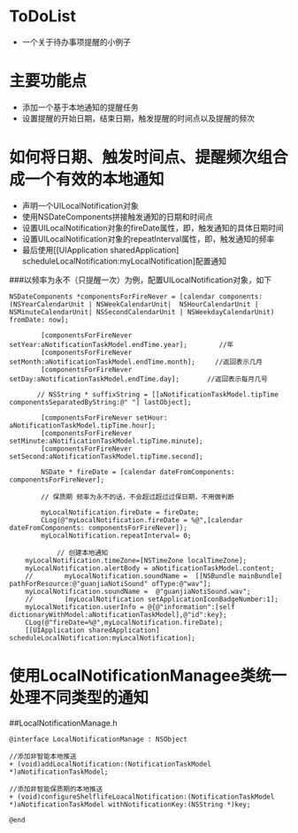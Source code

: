 # ToDoList
* 一个关于待办事项提醒的小例子

# 主要功能点
* 添加一个基于本地通知的提醒任务
* 设置提醒的开始日期，结束日期，触发提醒的时间点以及提醒的频次

# 如何将日期、触发时间点、提醒频次组合成一个有效的本地通知
* 声明一个UILocalNotification对象
* 使用NSDateComponents拼接触发通知的日期和时间点
* 设置UILocalNotification对象的fireDate属性，即，触发通知的具体日期时间
* 设置UILocalNotification对象的repeatInterval属性，即，触发通知的频率
* 最后使用[[UIApplication sharedApplication] scheduleLocalNotification:myLocalNotification]配置通知

###以频率为永不（只提醒一次）为例，配置UILocalNotification对象，如下

```
NSDateComponents *componentsForFireNever = [calendar components:(NSYearCalendarUnit | NSWeekCalendarUnit|  NSHourCalendarUnit | NSMinuteCalendarUnit| NSSecondCalendarUnit | NSWeekdayCalendarUnit) fromDate: now];
        
        [componentsForFireNever setYear:aNotificationTaskModel.endTime.year];        //年
        [componentsForFireNever setMonth:aNotificationTaskModel.endTime.month];     //返回表示几月
        [componentsForFireNever setDay:aNotificationTaskModel.endTime.day];       //返回表示每月几号
        
       // NSString * suffixString = [[aNotificationTaskModel.tipTime componentsSeparatedByString:@" "] lastObject];
        
        [componentsForFireNever setHour: aNotificationTaskModel.tipTime.hour];
        [componentsForFireNever setMinute:aNotificationTaskModel.tipTime.minute];
        [componentsForFireNever setSecond:aNotificationTaskModel.tipTime.second];
        
        NSDate * fireDate = [calendar dateFromComponents: componentsForFireNever];
        
        // 保质期 频率为永不的话，不会超过超过过保日期，不用做判断
        
        myLocalNotification.fireDate = fireDate;
        CLog(@"myLocalNotification.fireDate = %@",[calendar dateFromComponents: componentsForFireNever]);
        myLocalNotification.repeatInterval= 0;
        
            // 创建本地通知
    myLocalNotification.timeZone=[NSTimeZone localTimeZone];
    myLocalNotification.alertBody = aNotificationTaskModel.content;
    //        myLocalNotification.soundName =  [[NSBundle mainBundle] pathForResource:@"guanjiaNotiSound" ofType:@"wav"];
    myLocalNotification.soundName =  @"guanjiaNotiSound.wav";
    //        [myLocalNotification setApplicationIconBadgeNumber:1];
    myLocalNotification.userInfo = @{@"information":[self dictionaryWithModel:aNotificationTaskModel],@"id":key};
    CLog(@"fireDate=%@",myLocalNotification.fireDate);
    [[UIApplication sharedApplication] scheduleLocalNotification:myLocalNotification];

```
# 使用LocalNotificationManagee类统一处理不同类型的通知

##LocalNotificationManage.h

```
@interface LocalNotificationManage : NSObject

//添加非智能本地推送
+ (void)addLocalNotification:(NotificationTaskModel *)aNotificationTaskModel;

//添加非智能保质期的本地推送
+ (void)configureShelflifeLoacalNotification:(NotificationTaskModel *)aNotificationTaskModel withNotificationKey:(NSString *)key;

@end
```


